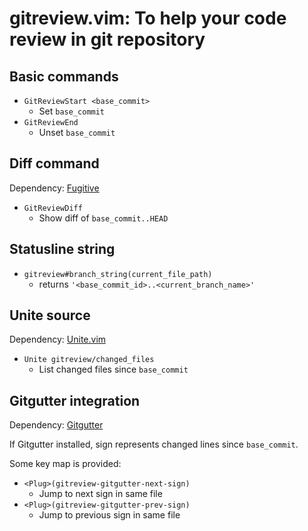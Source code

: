 # gitreview.vim: To help your code review in git repository

## Basic commands

* `GitReviewStart <base_commit>`
  * Set `base_commit`
* `GitReviewEnd`
  * Unset `base_commit`


## Diff command

Dependency: [Fugitive](https://github.com/tpope/vim-fugitive)

* `GitReviewDiff`
  * Show diff of `base_commit..HEAD`

## Statusline string

* `gitreview#branch_string(current_file_path)`
  * returns `'<base_commit_id>..<current_branch_name>'`


## Unite source

Dependency: [Unite.vim](https://github.com/Shougo/unite.vim)

* `Unite gitreview/changed_files`
  * List changed files since `base_commit`


## Gitgutter integration

Dependency: [Gitgutter](https://github.com/airblade/vim-gitgutter)

If Gitgutter installed, sign represents changed lines since `base_commit`.

Some key map is provided:

* `<Plug>(gitreview-gitgutter-next-sign)`
  * Jump to next sign in same file
* `<Plug>(gitreview-gitgutter-prev-sign)`
  * Jump to previous sign in same file
